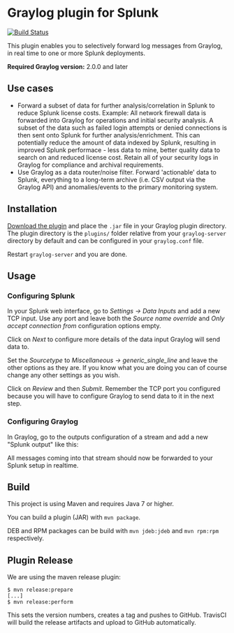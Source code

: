 Graylog plugin for Splunk
=========================

[![Build Status](https://travis-ci.org/graylog-labs/graylog-plugin-splunk.svg)](https://travis-ci.org/graylog-labs/graylog-plugin-splunk)

This plugin enables you to selectively forward log messages from Graylog, in real time to one or more Splunk deployments.

**Required Graylog version:** 2.0.0 and later

## Use cases

* Forward a subset of data for further analysis/correlation in Splunk to reduce Splunk license costs. 
  Example: All network firewall data is forwarded into Graylog for operations and initial security analysis. 
  A subset of the data such as failed login attempts or denied connections is then sent onto Splunk for further analysis/enrichment. 
  This can potentially reduce the amount of data indexed by Splunk, resulting in improved Splunk performace - less data to mine, better quality data to search on and reduced license cost.
  Retain all of your security logs in Graylog for compliance and archival requirements.  
* Use Graylog as a data router/noise filter. Forward 'actionable' data to Splunk, everything to a long-term archive (i.e. CSV output via the Graylog API) and anomalies/events to the primary monitoring system.

## Installation

[Download the plugin](https://github.com/graylog-labs/graylog-plugin-splunk/releases)
and place the `.jar` file in your Graylog plugin directory. The plugin directory
is the `plugins/` folder relative from your `graylog-server` directory by default
and can be configured in your `graylog.conf` file.

Restart `graylog-server` and you are done.

## Usage

### Configuring Splunk

In your Splunk web interface, go to *Settings -> Data Inputs* and add a new
TCP input. Use any port and leave both the *Source name override* and
*Only accept connection from* configuration options empty.

Click on *Next* to configure more details of the data input Graylog will send
data to.

Set the *Sourcetype* to *Miscellaneous -> generic_single_line* and leave the
other options as they are. If you know what you are doing you can of course
change any other settings as you wish.

Click on *Review* and then *Submit*. Remember the TCP port you configured
because you will have to configure Graylog to send data to it in the next step.

### Configuring Graylog

In Graylog, go to the outputs configuration of a stream and add a new "Splunk
output" like this:

All messages coming into that stream should now be forwarded to your Splunk setup
in realtime.

## Build

This project is using Maven and requires Java 7 or higher.

You can build a plugin (JAR) with `mvn package`.

DEB and RPM packages can be build with `mvn jdeb:jdeb` and `mvn rpm:rpm` respectively.

## Plugin Release

We are using the maven release plugin:

```
$ mvn release:prepare
[...]
$ mvn release:perform
```

This sets the version numbers, creates a tag and pushes to GitHub. TravisCI will build the release artifacts and upload to GitHub automatically.
